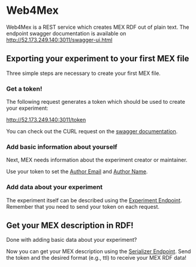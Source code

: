 # Web4Mex

Web4Mex is a REST service which creates MEX RDF out of plain text. The endpoint swagger documentation is available on http://52.173.249.140:3011/swagger-ui.html 

## Exporting your experiment to your first MEX file 

Three simple steps are necessary to create your first MEX file.

### Get a token!
The following request generates a token which should be used to create your experiment:

http://52.173.249.140:3011/token

You can check out the CURL request on the [swagger documentation](http://52.173.249.140:3011/swagger-ui.html).

### Add basic information about yourself
Next, MEX needs information about the experiment creator or maintainer.

Use your token to set the [Author Email](http://52.173.249.140:3011/swagger-ui.html#!/mex45controller/setAuthorEmailUsingPOST) and  [Author Name](http://52.173.249.140:3011/swagger-ui.html#!/mex45controller/setAuthorNameUsingPOST).

### Add data about your experiment
The experiment itself can be described using the [Experiment Endpoint](http://52.173.249.140:3011/swagger-ui.html#/experiment45controller). Remember that you need to send your token on each request.

## Get your MEX description in RDF!
Done with adding basic data about your experiment?

Now you can get your MEX description using the [Serializer Endpoint](http://52.173.249.140:3011/swagger-ui.html#!/mex45controller/serializeUsingGET). Send the token and the desired format (e.g., ttl) to receive your MEX RDF data! 
